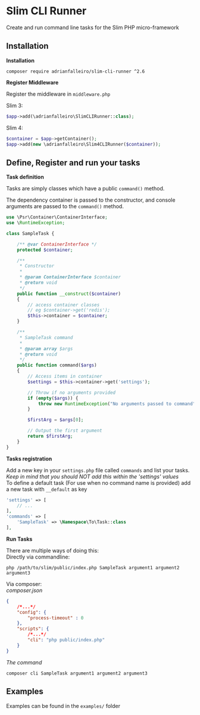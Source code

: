 # Slim CLI Runner

Create and run command line tasks for the Slim PHP micro-framework

## Installation

**Installation**

```
composer require adrianfalleiro/slim-cli-runner ^2.6
```

**Register Middleware**

Register the middleware in `middleware.php`

Slim 3:
```php
$app->add(\adrianfalleiro\SlimCLIRunner::class);
```

Slim 4:
```php
$container = $app->getContainer();
$app->add(new \adrianfalleiro\Slim4CLIRunner($container));
```

## Define, Register and run your tasks

**Task definition**

Tasks are simply classes which have a public `command()` method.

The dependency container is passed to the constructor, and console arguments are passed to the `command()` method.

```php
use \Psr\Container\ContainerInterface;
use \RuntimeException;

class SampleTask {

    /** @var ContainerInterface */
    protected $container;

    /**
     * Constructor
     *
     * @param ContainerInterface $container
     * @return void
     */
    public function __construct($container)
    {
        // access container classes
        // eg $container->get('redis');
        $this->container = $container;
    }

    /**
     * SampleTask command
     *
     * @param array $args
     * @return void
     */
    public function command($args)
    {
        // Access items in container
        $settings = $this->container->get('settings');

        // Throw if no arguments provided
        if (empty($args)) {
            throw new RuntimeException("No arguments passed to command");
        }

        $firstArg = $args[0];

        // Output the first argument
        return $firstArg;
    }
}
```

**Tasks registration**

Add a new key in your `settings.php` file called `commands` and list your tasks.  
_Keep in mind that you should NOT add this within the 'settings' values_  
To define a default task (For use when no command name is provided) add a new task with `__default` as key

```php
'settings' => [
    // ...
],
'commands' => [
    'SampleTask' => \Namespace\To\Task::class
],
```

**Run Tasks**

There are multiple ways of doing this:  
Directly via commandline:

```
php /path/to/slim/public/index.php SampleTask argument1 argument2 argument3
```

Via composer:  
_composer.json_

```json
{
    /*...*/
    "config": {
        "process-timeout" : 0
    },
    "scripts": {
        /*...*/
        "cli": "php public/index.php"
    }
}
```

_The command_

```
composer cli SampleTask argument1 argument2 argument3
```

## Examples

Examples can be found in the `examples/` folder
